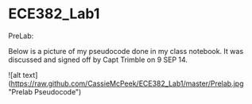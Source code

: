 ECE382_Lab1
===========

PreLab:

Below is a picture of my pseudocode done in my class notebook. It was discussed and signed off by Capt Trimble on 9 SEP 14. 

![alt text] (https://raw.github.com/CassieMcPeek/ECE382_Lab1/master/Prelab.jpg "Prelab Pseudocode")
